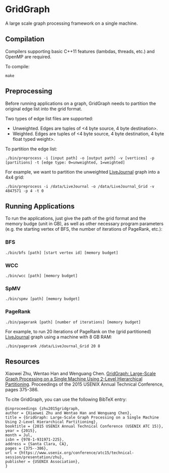 # GridGraph
A large scale graph processing framework on a single machine.

## Compilation
Compilers supporting basic C++11 features (lambdas, threads, etc.) and OpenMP are required.

To compile:
```
make
```

## Preprocessing
Before running applications on a graph, GridGraph needs to partition the original edge list into the grid format.

Two types of edge list files are supported:
- Unweighted. Edges are tuples of <4 byte source, 4 byte destination>.
- Weighted. Edges are tuples of <4 byte source, 4 byte destination, 4 byte float typed weight>.

To partition the edge list:
```
./bin/preprocess -i [input path] -o [output path] -v [vertices] -p [partitions] -t [edge type: 0=unweighted, 1=weighted]
```
For example, we want to partition the unweighted [LiveJournal](http://snap.stanford.edu/data/soc-LiveJournal1.html) graph into a 4x4 grid:
```
./bin/preprocess -i /data/LiveJournal -o /data/LiveJournal_Grid -v 4847571 -p 4 -t 0
```


## Running Applications
To run the applications, just give the path of the grid format and the memory budge (unit in GB), as well as other necessary program parameters (e.g. the starting vertex of BFS, the number of iterations of PageRank, etc.):

### BFS
```
./bin/bfs [path] [start vertex id] [memory budget]
```

### WCC
```
./bin/wcc [path] [memory budget]
```

### SpMV
```
./bin/spmv [path] [memory budget]
```

### PageRank
```
./bin/pagerank [path] [number of iterations] [memory budget]
```

For example, to run 20 iterations of PageRank on the (grid partitioned) [LiveJournal](http://snap.stanford.edu/data/soc-LiveJournal1.html) graph using a machine with 8 GB RAM:
```
./bin/pagerank /data/LiveJournal_Grid 20 8
```

## Resources
Xiaowei Zhu, Wentao Han and Wenguang Chen. [GridGraph: Large-Scale Graph Processing on a Single Machine Using 2-Level Hierarchical Partitioning](https://www.usenix.org/system/files/conference/atc15/atc15-paper-zhu.pdf). Proceedings of the 2015 USENIX Annual Technical Conference, pages 375-386.

To cite GridGraph, you can use the following BibTeX entry:
```
@inproceedings {zhu2015gridgraph,
author = {Xiaowei Zhu and Wentao Han and Wenguang Chen},
title = {GridGraph: Large-Scale Graph Processing on a Single Machine Using 2-Level Hierarchical Partitioning},
booktitle = {2015 USENIX Annual Technical Conference (USENIX ATC 15)},
year = {2015},
month = Jul,
isbn = {978-1-931971-225},
address = {Santa Clara, CA},
pages = {375--386},
url = {https://www.usenix.org/conference/atc15/technical-session/presentation/zhu},
publisher = {USENIX Association},
}
```
